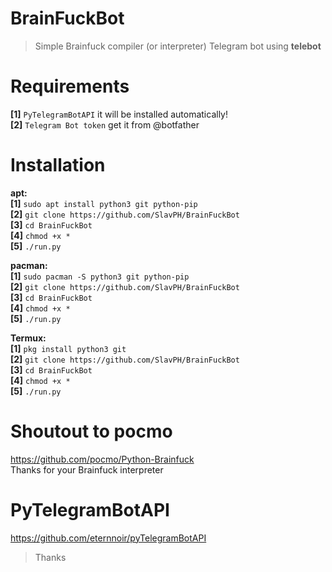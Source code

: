 # BrainFuckBot
>Simple Brainfuck compiler (or interpreter) Telegram bot using **telebot** 

# Requirements              
**[1]** `PyTelegramBotAPI` it will be installed automatically!                          
**[2]** `Telegram Bot token` get it from @botfather

# Installation                    
**apt:**                                  
**[1]** `sudo apt install python3 git python-pip`                               
**[2]** `git clone https://github.com/SlavPH/BrainFuckBot`                             
**[3]** `cd BrainFuckBot`               
**[4]** `chmod +x *`                  
**[5]** `./run.py`                                            

**pacman:**                             
**[1]** `sudo pacman -S python3 git python-pip`                               
**[2]** `git clone https://github.com/SlavPH/BrainFuckBot`                             
**[3]** `cd BrainFuckBot`               
**[4]** `chmod +x *`                  
**[5]** `./run.py`                                            
                            

**Termux:**                    
**[1]** `pkg install python3 git`                               
**[2]** `git clone https://github.com/SlavPH/BrainFuckBot`                             
**[3]** `cd BrainFuckBot`               
**[4]** `chmod +x *`                  
**[5]** `./run.py`                                                                           


# Shoutout to pocmo                           
https://github.com/pocmo/Python-Brainfuck                                        
Thanks for your Brainfuck interpreter                                        

# PyTelegramBotAPI                        
https://github.com/eternnoir/pyTelegramBotAPI 

> Thanks 
